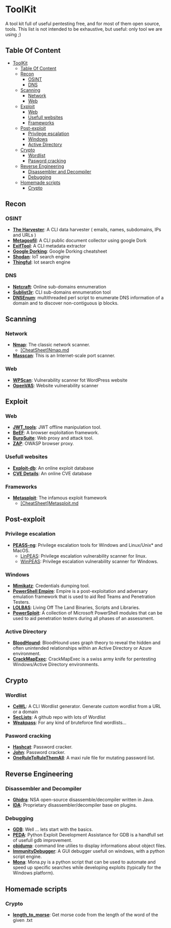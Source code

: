 # ToolKit

A tool kit full of useful pentesting free, and for most of them open source, tools.
This list is not intended to be exhaustive, but useful: only tool we are using ;)

## Table Of Content

- [ToolKit](#toolkit)
  - [Table Of Content](#table-of-content)
  - [Recon](#recon)
    - [OSINT](#osint)
    - [DNS](#dns)
  - [Scanning](#scanning)
    - [Network](#network)
    - [Web](#web)
  - [Exploit](#exploit)
    - [Web](#web-1)
    - [Usefull websites](#usefull-websites)
    - [Frameworks](#frameworks)
  - [Post-exploit](#post-exploit)
    - [Privilege escalation](#privilege-escalation)
    - [Windows](#windows)
    - [Active Directory](#active-directory)
  - [Crypto](#crypto)
    - [Wordlist](#wordlist)
    - [Pasword cracking](#pasword-cracking)
  - [Reverse Engineering](#reverse-engineering)
    - [Disassembler and Decompiler](#disassembler-and-decompiler)
    - [Debugging](#debugging)
  - [Homemade scripts](#homemade-scripts)
    - [Crypto](#crypto-1)

## Recon

### OSINT

- **[The Harvester](https://github.com/laramies/theHarvester)**: A CLI data harvester ( emails, names, subdomains, IPs and URLs )
- **[Metagoofil](https://github.com/opsdisk/metagoofil)**: A CLI public document collector using google Dork
- **[ExifTool](https://exiftool.org/)**: A CLI metadata extractor
- **[Google Dorking](https://github.com/hvovar39/ToolKit/blob/main/CheatSheet/%5Bcheetsheat%5DGoogle_dorking.md)**: Google Dorking cheatsheet
- **[Shodan](https://www.shodan.io/)**: IoT search engine
- **[Thingful](https://www.thingful.net/)**: Iot search engine

### DNS

- **[Netcraft](https://searchdns.netcraft.com/)**: Online sub-domains ennumeration
- **[Sublist3r](https://github.com/aboul3la/Sublist3r)**: CLI sub-domains ennumeration tool
- **[DNSEnum](https://github.com/SparrowOchon/dnsenum2)**: multithreaded perl script to enumerate DNS information of a domain and to discover non-contiguous ip blocks.

## Scanning

### Network

- **[Nmap](https://nmap.org/)**: The classic network scanner.
  - [[CheatSheet]Nmap.md](CheatSheet/[CheatSheet]Nmap.md)
- **[Masscan](https://github.com/robertdavidgraham/masscan)**: This is an Internet-scale port scanner.

### Web

- **[WPScan](https://github.com/wpscanteam/wpscan)**: Vulnerability scanner fot WordPress website
- **[OpenVAS](https://github.com/greenbone/openvas-scanner)**: Website vulnerability scanner

## Exploit

### Web

- **[JWT_tools](https://github.com/ticarpi/jwt_tool)**: JWT offline manipulation tool.
- **[BeEF](https://beefproject.com/)**: A browser exploitation framework.
- **[BurpSuite](https://portswigger.net/burp/communitydownload)**: Web proxy and attack tool.
- **[ZAP](https://www.zaproxy.org/)**: OWASP browser proxy.

### Usefull websites

- **[Exploit-db](https://www.exploit-db.com/)**: An online exploit database
- **[CVE Details](https://www.cvedetails.com/)**: An online CVE database

### Frameworks

- **[Metasploit](https://www.metasploit.com/)**: The infamous exploit framework
  - [[CheatSheet]Metasploit.md](CheatSheet/[CheatSheet]Meatsploit.md)

## Post-exploit

### Privilege escalation

- **[PEASS-ng](https://github.com/carlospolop/PEASS-ng)**: Privilege escalation tools for Windows and Linux/Unix* and MacOS.
  - [LinPEAS](https://github.com/carlospolop/PEASS-ng/tree/master/linPEAS): Privilege escalation vulnerability scanner for linux.
  - [WinPEAS](https://github.com/carlospolop/PEASS-ng/tree/master/winPEAS): Privilege escalation vulnerability scanner for Windows.

### Windows

- **[Mimikatz](https://github.com/gentilkiwi/mimikatz)**: Credentials dumping tool.
- **[PowerShell Empire](https://github.com/BC-SECURITY/Empire)**: Empire is a post-exploitation and adversary emulation framework that is used to aid Red Teams and Penetration Testers.
- **[LOLBAS](https://lolbas-project.github.io)**: Living Off The Land Binaries, Scripts and Libraries.
- **[PowerSploit](https://github.com/PowerShellMafia/PowerSploit)**: A collection of Microsoft PowerShell modules that can be used to aid penetration testers during all phases of an assessment.

### Active Directory

- **[BloodHound](https://github.com/BloodHoundAD/BloodHound)**: BloodHound uses graph theory to reveal the hidden and often unintended relationships within an Active Directory or Azure environment.
- **[CrackMapExec](https://github.com/Porchetta-Industries/CrackMapExec)**: CrackMapExec is a swiss army knife for pentesting Windows/Active Directory environments.

## Crypto

### Wordlist

- **[CeWL](https://github.com/digininja/CeWL)**: A CLI Wordlist generator. Generate custom wordlist from a URL or a domain
- **[SecLists](https://github.com/danielmiessler/SecLists)**: A github repo with lots of Wordlist
- **[Weakpass](https://weakpass.com/)**: For any kind of bruteforce find wordlists...

### Pasword cracking

- **[Hashcat](https://hashcat.net/hashcat/)**: Password cracker.
- **[John](https://github.com/openwall/john)**: Password cracker.
- **[OneRuleToRuleThemAll](https://github.com/NotSoSecure/password_cracking_rules)**: A maxi rule file for mutating password list.

## Reverse Engineering

### Disassembler and Decompiler

- **[Ghidra](https://ghidra-sre.org/)**: NSA open-source disassemble/decompiler written in Java.
- **[IDA](https://www.hex-rays.com/ida-free/)**: Proprietary disassembler/decompiler base on plugins.

### Debugging

- **[GDB](https://www.sourceware.org/gdb/)**: Well ... lets start with the basics.
- **[PEDA](https://github.com/longld/peda)**: Python Exploit Development Assistance for GDB is a handfull set of usefull gdb improvement.
- **[objdump](https://linux.die.net/man/1/objdump)**: command line utilies to display informations about object files.
- **[ImmunityDebugger](https://www.immunityinc.com/products/debugger/)**: A GUI debugger usefull on windows, with a python script engine.
- **[Mona](https://github.com/corelan/mona)**: Mona.py is a python script that can be used to automate and speed up specific searches while developing exploits (typically for the Windows platform).

## Homemade scripts

### Crypto

- **[length_to_morse](https://github.com/hvovar39/ToolKit/blob/main/Crypto/length_to_morse.py)**: Get morse code from the length of the word of the given .txt
